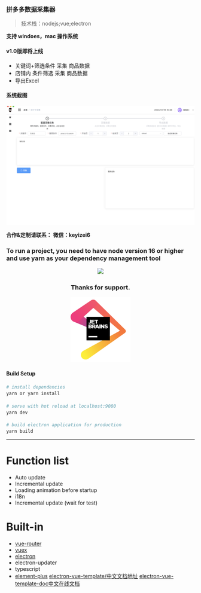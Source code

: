 ### 拼多多数据采集器

> 技术栈：nodejs;vue;electron

 **支持 windoes，mac 操作系统** 

#### v1.0版即将上线
- 关键词+筛选条件  采集 商品数据
- 店铺内 条件筛选  采集 商品数据
- 导出Excel

#### 系统截图

![采集器部分截图](static/截屏20240116103900.jpg)


**合作&定制请联系：**
**微信：keyizei6**





### To run a project, you need to have **node version 16** or higher and **use yarn as your dependency management tool**

<p align="center">
  <a href="https://github.com/umbrella22/electron-vue-template">
    <img src="https://github.com/umbrella22/electron-vue-template/actions/workflows/build-test.yml/badge.svg">
  </a>
</p>

<h3 align="center">Thanks for support.</h3>

<p align="center">
  <a href="https://www.jetbrains.com/?from=electron-vue-template" target="_blank">
    <img width="160px" src="https://github.com/umbrella22/MCsever/blob/master/jetbrains.png">
  </a>
</p>



#### Build Setup

``` bash
# install dependencies
yarn or yarn install

# serve with hot reload at localhost:9080
yarn dev

# build electron application for production
yarn build


```
---
# Function list

- Auto update
- Incremental update
- Loading animation before startup
- i18n
- Incremental update (wait for test)

# Built-in

- [vue-router](https://router.vuejs.org)
- [vuex](https://vuex.vuejs.org)
- [electron](http://www.electronjs.org/docs)
- electron-updater
- typescript
- [element-plus](https://element.eleme.cn/#/en-US)
[electron-vue-template/中文文档地址](https://github.com/umbrella22/electron-vue-template/blob/master/README_ZH.md)
[electron-vue-template-doc中文在线文档](https://umbrella22.github.io/electron-vue-template-doc/)
